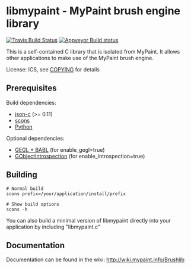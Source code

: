 libmypaint - MyPaint brush engine library
===========================================
[![Travis Build Status](https://travis-ci.org/mypaint/libmypaint.png?branch=master)](https://travis-ci.org/mypaint/libmypaint)
[![Appveyor Build status](https://ci.appveyor.com/api/projects/status/vc6ejt4nba5ctd6r)](https://ci.appveyor.com/project/jonnor/libmypaint)

This is a self-contained C library that is isolated from MyPaint.
It allows other applications to make use of the MyPaint brush engine.

License: ICS, see [COPYING](./COPYING) for details

Prerequisites
---------------

Build dependencies:
* [json-c](https://github.com/json-c/json-c/wiki) (>= 0.11)
* [scons](http://scons.org/)
* [Python](http://python.org/)

Optional dependencies:
* [GEGL + BABL](http://gegl.org/) (for enable_gegl=true)
* [GObjectIntrospection](https://live.gnome.org/GObjectIntrospection) (for enable_introspection=true)


Building
---------

    # Normal build
    scons prefix=/your/application/install/prefix

    # Show build options
    scons -h


You can also build a minimal version of libmypaint directly into your application by including "libmypaint.c"

Documentation
--------------

Documentation can be found in the wiki:
http://wiki.mypaint.info/Brushlib

